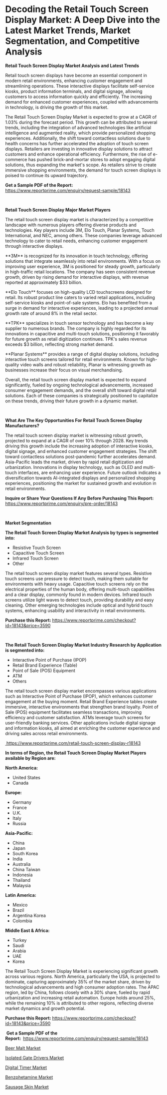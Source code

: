 <p><h1>Decoding the Retail Touch Screen Display Market: A Deep Dive into the Latest Market Trends, Market Segmentation, and Competitive Analysis</h1></p><p><strong>Retail Touch Screen Display Market Analysis and Latest Trends</strong></p>
<p><p>Retail touch screen displays have become an essential component in modern retail environments, enhancing customer engagement and streamlining operations. These interactive displays facilitate self-service kiosks, product information terminals, and digital signage, allowing customers to access information quickly and efficiently. The increasing demand for enhanced customer experiences, coupled with advancements in technology, is driving the growth of this market.</p><p>The Retail Touch Screen Display Market is expected to grow at a CAGR of 1.03% during the forecast period. This growth can be attributed to several trends, including the integration of advanced technologies like artificial intelligence and augmented reality, which provide personalized shopping experiences. Additionally, the shift toward contactless solutions due to health concerns has further accelerated the adoption of touch screen displays. Retailers are investing in innovative display solutions to attract customers and enhance operational efficiency. Furthermore, the rise of e-commerce has pushed brick-and-mortar stores to adopt engaging digital solutions, thus expanding the market's scope. As retailers strive to create immersive shopping environments, the demand for touch screen displays is poised to continue its upward trajectory.</p></p>
<p><strong>Get a Sample PDF of the Report:&nbsp;</strong> <a href="https://www.reportprime.com/enquiry/request-sample/18143?utm_campaign=34&utm_medium=2&utm_source=Github&utm_content=ia&utm_term=20112024&utm_id=retail-touch-screen-display">https://www.reportprime.com/enquiry/request-sample/18143</a></p>
<p>&nbsp;</p>
<p><strong>Retail Touch Screen Display Major Market Players</strong></p>
<p><p>The retail touch screen display market is characterized by a competitive landscape with numerous players offering diverse products and technologies. Key players include 3M, Elo Touch, Planar Systems, Touch International, and NEC, among others. These companies leverage advanced technology to cater to retail needs, enhancing customer engagement through interactive displays.</p><p>**3M** is recognized for its innovation in touch technology, offering solutions that integrate seamlessly into retail environments. With a focus on improving user experience, 3M is positioned for steady growth, particularly in high-traffic retail locations. The company has seen consistent revenue growth, driven by rising demand for interactive displays, with revenue reported at approximately $33 billion.</p><p>**Elo Touch** focuses on high-quality LCD touchscreens designed for retail. Its robust product line caters to varied retail applications, including self-service kiosks and point-of-sale systems. Elo has benefited from a surge in demand for interactive experiences, leading to a projected annual growth rate of around 8% in the retail sector.</p><p>**TPK** specializes in touch sensor technology and has become a key supplier to numerous brands. The company is highly regarded for its innovations in capacitive and multi-touch solutions, positioning it favorably for future growth as retail digitization continues. TPK's sales revenue exceeds $3 billion, reflecting strong market demand.</p><p>**Planar Systems** provides a range of digital display solutions, including interactive touch screens tailored for retail environments. Known for high-quality video walls and robust reliability, Planar is witnessing growth as businesses increase their focus on visual merchandising.</p><p>Overall, the retail touch screen display market is expected to expand significantly, fueled by ongoing technological advancements, increased consumer engagement demands, and the overall shift toward digital retail solutions. Each of these companies is strategically positioned to capitalize on these trends, driving their future growth in a dynamic market.</p></p>
<p>&nbsp;</p>
<p><strong>What Are The Key Opportunities For Retail Touch Screen Display Manufacturers?</strong></p>
<p><p>The retail touch screen display market is witnessing robust growth, projected to expand at a CAGR of over 10% through 2028. Key trends driving this growth include the increasing adoption of interactive kiosks, digital signage, and enhanced customer engagement strategies. The shift toward contactless solutions post-pandemic further accelerates demand. Asia-Pacific leads the market, driven by rapid retail digitization and urbanization. Innovations in display technology, such as OLED and multi-touch interfaces, are enhancing user experience. Future outlook indicates a diversification towards AI-integrated displays and personalized shopping experiences, positioning the market for sustained growth and evolution in retail environments.</p></p>
<p><strong>Inquire or Share Your Questions If Any Before Purchasing This Report:</strong> <a href="https://www.reportprime.com/enquiry/pre-order/18143?utm_campaign=34&utm_medium=2&utm_source=Github&utm_content=ia&utm_term=20112024&utm_id=retail-touch-screen-display">https://www.reportprime.com/enquiry/pre-order/18143</a></p>
<p>&nbsp;</p>
<p><strong>Market Segmentation</strong></p>
<p><strong>The Retail Touch Screen Display Market Analysis by types is segmented into:</strong></p>
<p><ul><li>Resistive Touch Screen</li><li>Capacitive Touch Screen</li><li>Infrared Touch Screen</li><li>Other</li></ul></p>
<p><p>The retail touch screen display market features several types. Resistive touch screens use pressure to detect touch, making them suitable for environments with heavy usage. Capacitive touch screens rely on the electrical properties of the human body, offering multi-touch capabilities and a clear display, commonly found in modern devices. Infrared touch screens utilize light waves to detect touch, providing durability and easy cleaning. Other emerging technologies include optical and hybrid touch systems, enhancing usability and interactivity in retail environments.</p></p>
<p><strong>Purchase this Report:&nbsp;</strong><a href="https://www.reportprime.com/checkout?id=18143&price=3590&utm_campaign=34&utm_medium=2&utm_source=Github&utm_content=ia&utm_term=20112024&utm_id=retail-touch-screen-display">https://www.reportprime.com/checkout?id=18143&price=3590</a></p>
<p>&nbsp;</p>
<p><strong>The Retail Touch Screen Display Market Industry Research by Application is segmented into:</strong></p>
<p><ul><li>Interactive Point of Purchase (IPOP)</li><li>Retail Brand Experience (Table)</li><li>Point of Sale (POS) Equipment</li><li>ATM</li><li>Others</li></ul></p>
<p><p>The retail touch screen display market encompasses various applications such as Interactive Point of Purchase (IPOP), which enhances customer engagement at the buying moment. Retail Brand Experience tables create immersive, interactive environments that strengthen brand loyalty. Point of Sale (POS) equipment facilitates seamless transactions, improving efficiency and customer satisfaction. ATMs leverage touch screens for user-friendly banking services. Other applications include digital signage and information kiosks, all aimed at enriching the customer experience and driving sales across retail environments.</p></p>
<p><a href="https://www.reportprime.com/retail-touch-screen-display-r18143?utm_campaign=34&utm_medium=2&utm_source=Github&utm_content=ia&utm_term=20112024&utm_id=retail-touch-screen-display">&nbsp;https://www.reportprime.com/retail-touch-screen-display-r18143</a></p>
<p><strong>In terms of Region, the Retail Touch Screen Display Market Players available by Region are:</strong></p>
<p>
    <p> <strong> North America: </strong>
        <ul>
            <li>United States</li>
            <li>Canada</li>
        </ul>
        </p> 
    <p> <strong> Europe: </strong>
        <ul>
            <li>Germany</li>
            <li>France</li>
            <li>U.K.</li>
            <li>Italy</li>
            <li>Russia</li>
        </ul>
        </p> 
    <p> <strong> Asia-Pacific: </strong>
        <ul>
            <li>China</li>
            <li>Japan</li>
            <li>South Korea</li>
            <li>India</li>
            <li>Australia</li>
            <li>China Taiwan</li>
            <li>Indonesia</li>
            <li>Thailand</li>
            <li>Malaysia</li>
        </ul>
        </p> 
    <p> <strong> Latin America: </strong>
        <ul>
            <li>Mexico</li>
            <li>Brazil</li>
            <li>Argentina Korea</li>
            <li>Colombia</li>
        </ul>
        </p> 
    <p> <strong> Middle East & Africa: </strong>
        <ul>
            <li>Turkey</li>
            <li>Saudi</li>
            <li>Arabia</li>
            <li>UAE</li>
            <li>Korea</li>
        </ul>
    </p>
    </p>
<p><p>The Retail Touch Screen Display Market is experiencing significant growth across various regions. North America, particularly the USA, is projected to dominate, capturing approximately 35% of the market share, driven by technological advancements and high consumer adoption rates. The APAC region, led by China, follows closely with a 30% share, fueled by rapid urbanization and increasing retail automation. Europe holds around 25%, while the remaining 10% is attributed to other regions, reflecting diverse market dynamics and growth potential.</p></p>
<p><strong>Purchase this Report: </strong><a href="https://www.reportprime.com/checkout?id=18143&price=3590&utm_campaign=34&utm_medium=2&utm_source=Github&utm_content=ia&utm_term=20112024&utm_id=retail-touch-screen-display">https://www.reportprime.com/checkout?id=18143&price=3590</a></p>
<p>&nbsp;<strong>Get a Sample PDF of the Report:&nbsp;&nbsp;</strong><a href="https://www.reportprime.com/enquiry/request-sample/18143?utm_campaign=34&utm_medium=2&utm_source=Github&utm_content=ia&utm_term=20112024&utm_id=retail-touch-screen-display">https://www.reportprime.com/enquiry/request-sample/18143</a></p>
<p><strong></strong></p>
<p><p><a href="https://www.linkedin.com/pulse/comprehensive-analysis-beer-malt-market-20242031-projected-osnnf?utm_campaign=34&utm_medium=2&utm_source=Github&utm_content=ia&utm_term=20112024&utm_id=retail-touch-screen-display">Beer Malt Market</a></p><p><a href="https://github.com/HobertDavis43/Market-Research-Report-List-1/blob/main/isolated-gate-drivers-market.md?utm_campaign=34&utm_medium=2&utm_source=Github&utm_content=ia&utm_term=20112024&utm_id=retail-touch-screen-display">Isolated Gate Drivers Market</a></p><p><a href="https://github.com/AlisaRowe24/Market-Research-Report-List-1/blob/main/digital-timer-market.md?utm_campaign=34&utm_medium=2&utm_source=Github&utm_content=ia&utm_term=20112024&utm_id=retail-touch-screen-display">Digital Timer Market</a></p><p><a href="https://issuu.com/reportprime-2/docs/benzphetamine-market-size-2030.pptx_7237ce06989fe9?utm_campaign=34&utm_medium=2&utm_source=Github&utm_content=ia&utm_term=20112024&utm_id=retail-touch-screen-display">Benzphetamine Market</a></p><p><a href="https://www.linkedin.com/pulse/global-sausage-skin-market-outlook-growth-trends-cagr-8-future-75ynf?utm_campaign=34&utm_medium=2&utm_source=Github&utm_content=ia&utm_term=20112024&utm_id=retail-touch-screen-display">Sausage Skin Market</a></p></p>